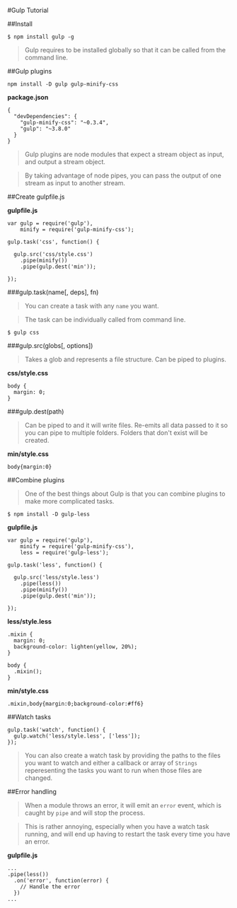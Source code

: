 #Gulp Tutorial

##Install
 
    $ npm install gulp -g

> Gulp requires to be installed globally so that it can be called from the command line.


##Gulp plugins

    npm install -D gulp gulp-minify-css

**package.json**

    {
      "devDependencies": {
        "gulp-minify-css": "~0.3.4",
        "gulp": "~3.8.0"
      }
    }
    
> Gulp plugins are node modules that expect a stream object as input, and output a stream object.

> By taking advantage of node pipes, you can pass the output of one stream as input to another stream.


##Create gulpfile.js

**gulpfile.js**

    var gulp = require('gulp'),
        minify = require('gulp-minify-css');

    gulp.task('css', function() {

      gulp.src('css/style.css')
        .pipe(minify())
        .pipe(gulp.dest('min'));

    });

###gulp.task(name[, deps], fn)
> You can create a task with any `name` you want.

> The task can be individually called from command line.

    $ gulp css


###gulp.src(globs[, options])
> Takes a glob and represents a file structure. Can be piped to plugins.

**css/style.css**

    body {
      margin: 0;
    }


###gulp.dest(path)
> Can be piped to and it will write files. Re-emits all data passed to it so you can pipe to multiple folders. Folders that don't exist will be created.

**min/style.css**

    body{margin:0}
    
##Combine plugins
> One of the best things about Gulp is that you can combine plugins to make more complicated tasks.

    $ npm install -D gulp-less
    
**gulpfile.js**

    var gulp = require('gulp'),
        minify = require('gulp-minify-css'),
        less = require('gulp-less');

    gulp.task('less', function() {

      gulp.src('less/style.less')
        .pipe(less())
        .pipe(minify())
        .pipe(gulp.dest('min'));

    });

**less/style.less**

    .mixin {
      margin: 0;
      background-color: lighten(yellow, 20%);
    }

    body {
      .mixin();
    }

**min/style.css**

    .mixin,body{margin:0;background-color:#ff6}
    
##Watch tasks

    gulp.task('watch', function() {
      gulp.watch('less/style.less', ['less']);
    });

> You can also create a watch task by providing the paths to the files you want to watch and either a callback or array of `Strings` reperesenting the tasks you want to run when those files are changed.

##Error handling
> When a module throws an error, it will emit an `error` event, which is caught by `pipe` and will stop the process.

> This is rather annoying, especially when you have a watch task running, and will end up having to restart the task every time you have an error.

**gulpfile.js**

    ...
    .pipe(less())
      .on('error', function(error) {
        // Handle the error
      })
    ...